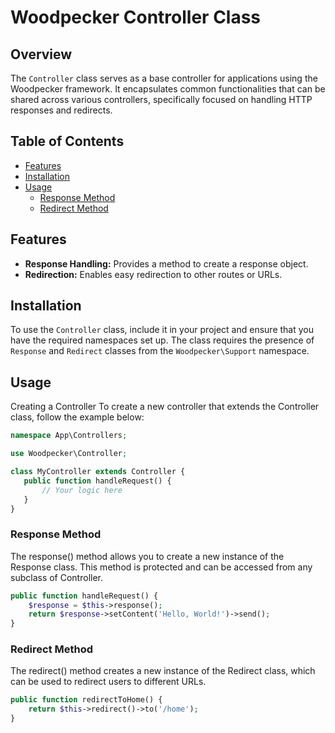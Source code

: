 
# Woodpecker Controller Class

## Overview

The `Controller` class serves as a base controller for applications using the Woodpecker framework. It encapsulates common functionalities that can be shared across various controllers, specifically focused on handling HTTP responses and redirects.

## Table of Contents

- [Features](#features)
- [Installation](#installation)
- [Usage](#usage)
  - [Response Method](#response-method)
  - [Redirect Method](#redirect-method)

## Features

- **Response Handling:** Provides a method to create a response object.
- **Redirection:** Enables easy redirection to other routes or URLs.

## Installation

To use the `Controller` class, include it in your project and ensure that you have the required namespaces set up. The class requires the presence of `Response` and `Redirect` classes from the `Woodpecker\Support` namespace.


## Usage

Creating a Controller
To create a new controller that extends the Controller class, follow the example below:

```php
namespace App\Controllers;

use Woodpecker\Controller;

class MyController extends Controller {
   public function handleRequest() {
       // Your logic here
   }
}
```

### Response Method
The response() method allows you to create a new instance of the Response class. This method is protected and can be accessed from any subclass of Controller.

```php
public function handleRequest() {
    $response = $this->response();
    return $response->setContent('Hello, World!')->send();
}
```

### Redirect Method
The redirect() method creates a new instance of the Redirect class, which can be used to redirect users to different URLs.

```php
public function redirectToHome() {
    return $this->redirect()->to('/home');
}
```
